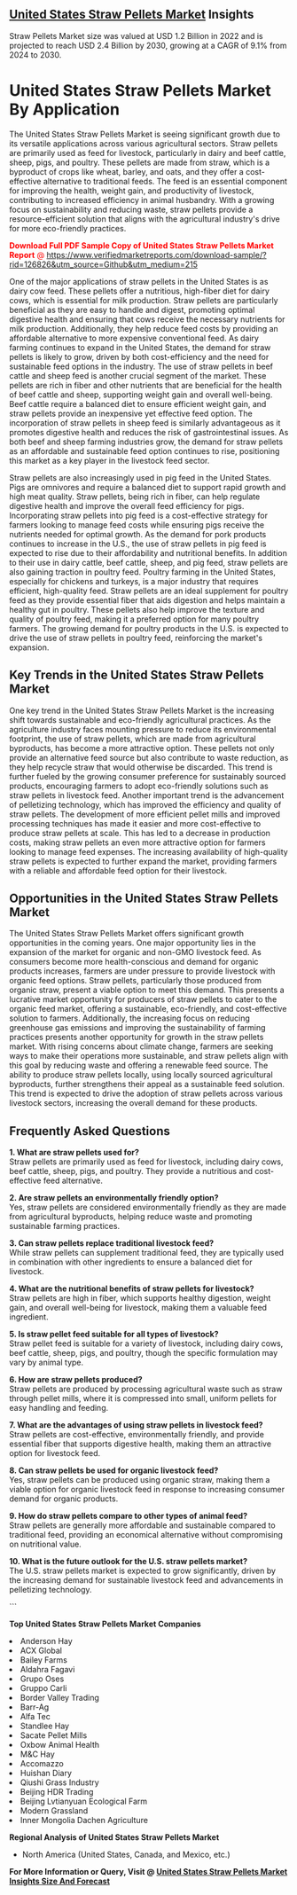 <h2><a href="https://www.verifiedmarketreports.com/download-sample/?rid=126826&amp;utm_source=Github&amp;utm_medium=215" target="_blank">United States Straw Pellets Market</a> Insights</h2><p>Straw Pellets Market size was valued at USD 1.2 Billion in 2022 and is projected to reach USD 2.4 Billion by 2030, growing at a CAGR of 9.1% from 2024 to 2030.</p><p> <h1>United States Straw Pellets Market By Application</h1> <p>The United States Straw Pellets Market is seeing significant growth due to its versatile applications across various agricultural sectors. Straw pellets are primarily used as feed for livestock, particularly in dairy and beef cattle, sheep, pigs, and poultry. These pellets are made from straw, which is a byproduct of crops like wheat, barley, and oats, and they offer a cost-effective alternative to traditional feeds. The feed is an essential component for improving the health, weight gain, and productivity of livestock, contributing to increased efficiency in animal husbandry. With a growing focus on sustainability and reducing waste, straw pellets provide a resource-efficient solution that aligns with the agricultural industry's drive for more eco-friendly practices. <p><span class=""><span style="color: #ff0000;"><strong>Download Full PDF Sample Copy of United States Straw Pellets Market Report</strong> @ </span><a href="https://www.verifiedmarketreports.com/download-sample/?rid=126826&amp;utm_source=Github&amp;utm_medium=215" target="_blank">https://www.verifiedmarketreports.com/download-sample/?rid=126826&amp;utm_source=Github&amp;utm_medium=215</a></span></p> </p> <p>One of the major applications of straw pellets in the United States is as dairy cow feed. These pellets offer a nutritious, high-fiber diet for dairy cows, which is essential for milk production. Straw pellets are particularly beneficial as they are easy to handle and digest, promoting optimal digestive health and ensuring that cows receive the necessary nutrients for milk production. Additionally, they help reduce feed costs by providing an affordable alternative to more expensive conventional feed. As dairy farming continues to expand in the United States, the demand for straw pellets is likely to grow, driven by both cost-efficiency and the need for sustainable feed options in the industry. The use of straw pellets in beef cattle and sheep feed is another crucial segment of the market. These pellets are rich in fiber and other nutrients that are beneficial for the health of beef cattle and sheep, supporting weight gain and overall well-being. Beef cattle require a balanced diet to ensure efficient weight gain, and straw pellets provide an inexpensive yet effective feed option. The incorporation of straw pellets in sheep feed is similarly advantageous as it promotes digestive health and reduces the risk of gastrointestinal issues. As both beef and sheep farming industries grow, the demand for straw pellets as an affordable and sustainable feed option continues to rise, positioning this market as a key player in the livestock feed sector. </p> <p>Straw pellets are also increasingly used in pig feed in the United States. Pigs are omnivores and require a balanced diet to support rapid growth and high meat quality. Straw pellets, being rich in fiber, can help regulate digestive health and improve the overall feed efficiency for pigs. Incorporating straw pellets into pig feed is a cost-effective strategy for farmers looking to manage feed costs while ensuring pigs receive the nutrients needed for optimal growth. As the demand for pork products continues to increase in the U.S., the use of straw pellets in pig feed is expected to rise due to their affordability and nutritional benefits. In addition to their use in dairy cattle, beef cattle, sheep, and pig feed, straw pellets are also gaining traction in poultry feed. Poultry farming in the United States, especially for chickens and turkeys, is a major industry that requires efficient, high-quality feed. Straw pellets are an ideal supplement for poultry feed as they provide essential fiber that aids digestion and helps maintain a healthy gut in poultry. These pellets also help improve the texture and quality of poultry feed, making it a preferred option for many poultry farmers. The growing demand for poultry products in the U.S. is expected to drive the use of straw pellets in poultry feed, reinforcing the market's expansion. </p> <h2>Key Trends in the United States Straw Pellets Market</h2> <p>One key trend in the United States Straw Pellets Market is the increasing shift towards sustainable and eco-friendly agricultural practices. As the agriculture industry faces mounting pressure to reduce its environmental footprint, the use of straw pellets, which are made from agricultural byproducts, has become a more attractive option. These pellets not only provide an alternative feed source but also contribute to waste reduction, as they help recycle straw that would otherwise be discarded. This trend is further fueled by the growing consumer preference for sustainably sourced products, encouraging farmers to adopt eco-friendly solutions such as straw pellets in livestock feed. Another important trend is the advancement of pelletizing technology, which has improved the efficiency and quality of straw pellets. The development of more efficient pellet mills and improved processing techniques has made it easier and more cost-effective to produce straw pellets at scale. This has led to a decrease in production costs, making straw pellets an even more attractive option for farmers looking to manage feed expenses. The increasing availability of high-quality straw pellets is expected to further expand the market, providing farmers with a reliable and affordable feed option for their livestock. </p> <h2>Opportunities in the United States Straw Pellets Market</h2> <p>The United States Straw Pellets Market offers significant growth opportunities in the coming years. One major opportunity lies in the expansion of the market for organic and non-GMO livestock feed. As consumers become more health-conscious and demand for organic products increases, farmers are under pressure to provide livestock with organic feed options. Straw pellets, particularly those produced from organic straw, present a viable option to meet this demand. This presents a lucrative market opportunity for producers of straw pellets to cater to the organic feed market, offering a sustainable, eco-friendly, and cost-effective solution to farmers. Additionally, the increasing focus on reducing greenhouse gas emissions and improving the sustainability of farming practices presents another opportunity for growth in the straw pellets market. With rising concerns about climate change, farmers are seeking ways to make their operations more sustainable, and straw pellets align with this goal by reducing waste and offering a renewable feed source. The ability to produce straw pellets locally, using locally sourced agricultural byproducts, further strengthens their appeal as a sustainable feed solution. This trend is expected to drive the adoption of straw pellets across various livestock sectors, increasing the overall demand for these products. </p> <h2>Frequently Asked Questions</h2> <p><strong>1. What are straw pellets used for?</strong><br>Straw pellets are primarily used as feed for livestock, including dairy cows, beef cattle, sheep, pigs, and poultry. They provide a nutritious and cost-effective feed alternative.</p> <p><strong>2. Are straw pellets an environmentally friendly option?</strong><br>Yes, straw pellets are considered environmentally friendly as they are made from agricultural byproducts, helping reduce waste and promoting sustainable farming practices.</p> <p><strong>3. Can straw pellets replace traditional livestock feed?</strong><br>While straw pellets can supplement traditional feed, they are typically used in combination with other ingredients to ensure a balanced diet for livestock.</p> <p><strong>4. What are the nutritional benefits of straw pellets for livestock?</strong><br>Straw pellets are high in fiber, which supports healthy digestion, weight gain, and overall well-being for livestock, making them a valuable feed ingredient.</p> <p><strong>5. Is straw pellet feed suitable for all types of livestock?</strong><br>Straw pellet feed is suitable for a variety of livestock, including dairy cows, beef cattle, sheep, pigs, and poultry, though the specific formulation may vary by animal type.</p> <p><strong>6. How are straw pellets produced?</strong><br>Straw pellets are produced by processing agricultural waste such as straw through pellet mills, where it is compressed into small, uniform pellets for easy handling and feeding.</p> <p><strong>7. What are the advantages of using straw pellets in livestock feed?</strong><br>Straw pellets are cost-effective, environmentally friendly, and provide essential fiber that supports digestive health, making them an attractive option for livestock feed.</p> <p><strong>8. Can straw pellets be used for organic livestock feed?</strong><br>Yes, straw pellets can be produced using organic straw, making them a viable option for organic livestock feed in response to increasing consumer demand for organic products.</p> <p><strong>9. How do straw pellets compare to other types of animal feed?</strong><br>Straw pellets are generally more affordable and sustainable compared to traditional feed, providing an economical alternative without compromising on nutritional value.</p> <p><strong>10. What is the future outlook for the U.S. straw pellets market?</strong><br>The U.S. straw pellets market is expected to grow significantly, driven by the increasing demand for sustainable livestock feed and advancements in pelletizing technology.</p> ```</p><p><strong>Top United States Straw Pellets Market Companies</strong></p><div data-test-id=""><p><li>Anderson Hay</li><li> ACX Global</li><li> Bailey Farms</li><li> Aldahra Fagavi</li><li> Grupo Oses</li><li> Gruppo Carli</li><li> Border Valley Trading</li><li> Barr-Ag</li><li> Alfa Tec</li><li> Standlee Hay</li><li> Sacate Pellet Mills</li><li> Oxbow Animal Health</li><li> M&C Hay</li><li> Accomazzo</li><li> Huishan Diary</li><li> Qiushi Grass Industry</li><li> Beijing HDR Trading</li><li> Beijing Lvtianyuan Ecological Farm</li><li> Modern Grassland</li><li> Inner Mongolia Dachen Agriculture</li></p><div><strong>Regional Analysis of&nbsp;United States Straw Pellets Market</strong></div><ul><li dir="ltr"><p dir="ltr">North America&nbsp;(United States, Canada, and Mexico, etc.)</p></li></ul><p><strong>For More Information or Query, Visit @&nbsp;</strong><strong><a href="https://www.verifiedmarketreports.com/product/global-straw-pellets-market-report-2019-competitive-landscape-trends-and-opportunities/?utm_source=Github&amp;utm_medium=215" target="_blank">United States Straw Pellets Market Insights Size And Forecast</a></strong></p></div>
